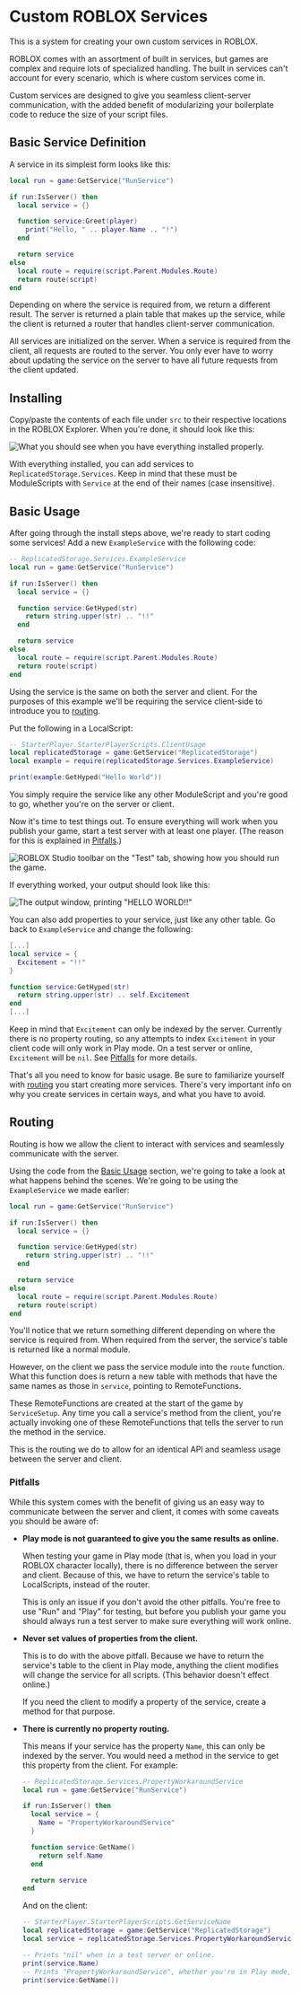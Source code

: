 # Custom ROBLOX Services

This is a system for creating your own custom services in ROBLOX.

ROBLOX comes with an assortment of built in services, but games are complex and require lots of specialized handling. The built in services can't account for every scenario, which is where custom services come in.

Custom services are designed to give you seamless client-server communication, with the added benefit of modularizing your boilerplate code to reduce the size of your script files.

## Basic Service Definition

A service in its simplest form looks like this:

```lua
local run = game:GetService("RunService")

if run:IsServer() then
  local service = {}

  function service:Greet(player)
    print("Hello, " .. player.Name .. "!")
  end

  return service
else
  local route = require(script.Parent.Modules.Route)
  return route(script)
end
```

Depending on where the service is required from, we return a different result. The server is returned a plain table that makes up the service, while the client is returned a router that handles client-server communication.

All services are initialized on the server. When a service is required from the client, all requests are routed to the server. You only ever have to worry about updating the service on the server to have all future requests from the client updated.

## Installing

Copy/paste the contents of each file under `src` to their respective locations in the ROBLOX Explorer. When you're done, it should look like this:

![What you should see when you have everything installed properly.](screenshots/installed.png)

With everything installed, you can add services to `ReplicatedStorage.Services`. Keep in mind that these must be ModuleScripts with `Service` at the end of their names (case insensitive).

## Basic Usage

After going through the install steps above, we're ready to start coding some services! Add a new `ExampleService` with the following code:

```lua
-- ReplicatedStorage.Services.ExampleService
local run = game:GetService("RunService")

if run:IsServer() then
  local service = {}

  function service:GetHyped(str)
    return string.upper(str) .. "!!"
  end

  return service
else
  local route = require(script.Parent.Modules.Route)
  return route(script)
end
```

Using the service is the same on both the server and client. For the purposes of this example we'll be requiring the service client-side to introduce you to [routing](#routing).

Put the following in a LocalScript:

```lua
-- StarterPlayer.StarterPlayerScripts.ClientUsage
local replicatedStorage = game:GetService("ReplicatedStorage")
local example = require(replicatedStorage.Services.ExampleService)

print(example:GetHyped("Hello World"))
```

You simply require the service like any other ModuleScript and you're good to go, whether you're on the server or client.

Now it's time to test things out. To ensure everything will work when you publish your game, start a test server with at least one player. (The reason for this is explained in [Pitfalls](#pitfalls).)

![ROBLOX Studio toolbar on the "Test" tab, showing how you should run the game.](screenshots/toolbar.png)

If everything worked, your output should look like this:

![The output window, printing "HELLO WORLD!!"](screenshots/output.png)

You can also add properties to your service, just like any other table. Go back to `ExampleService` and change the following:

```lua
[...]
local service = {
  Excitement = "!!"
}

function service:GetHyped(str)
  return string.upper(str) .. self.Excitement
end
[...]
```

<!-- TODO Remove when property routing is added -->
Keep in mind that `Excitement` can only be indexed by the server. Currently there is no property routing, so any attempts to index `Excitement` in your client code will only work in Play mode. On a test server or online, `Excitement` will be `nil`. See [Pitfalls](#pitfalls) for more details.

That's all you need to know for basic usage. Be sure to familiarize yourself with [routing](#routing) you start creating more services. There's very important info on why you create services in certain ways, and what you have to avoid.

## Routing

Routing is how we allow the client to interact with services and seamlessly communicate with the server.

Using the code from the [Basic Usage](#basic-usage) section, we're going to take a look at what happens behind the scenes. We're going to be using the `ExampleService` we made earlier:

```lua
local run = game:GetService("RunService")

if run:IsServer() then
  local service = {}

  function service:GetHyped(str)
    return string.upper(str) .. "!!"
  end

  return service
else
  local route = require(script.Parent.Modules.Route)
  return route(script)
end
```

You'll notice that we return something different depending on where the service is required from. When required from the server, the service's table is returned like a normal module.

However, on the client we pass the service module into the `route` function. What this function does is return a new table with methods that have the same names as those in `service`, pointing to RemoteFunctions.

These RemoteFunctions are created at the start of the game by `ServiceSetup`. Any time you call a service's method from the client, you're actually invoking one of these RemoteFunctions that tells the server to run the method in the service.

This is the routing we do to allow for an identical API and seamless usage between the server and client.

### Pitfalls

While this system comes with the benefit of giving us an easy way to communicate between the server and client, it comes with some caveats you should be aware of:

- **Play mode is not guaranteed to give you the same results as online.**

  When testing your game in Play mode (that is, when you load in your ROBLOX character locally), there is no difference between the server and client. Because of this, we have to return the service's table to LocalScripts, instead of the router.

  This is only an issue if you don't avoid the other pitfalls. You're free to use "Run" and "Play" for testing, but before you publish your game you should always run a test server to make sure everything will work online.

- **Never set values of properties from the client.**

  This is to do with the above pitfall. Because we have to return the service's table to the client in Play mode, anything the client modifies will change the service for all scripts. (This behavior doesn't effect online.)

  If you need the client to modify a property of the service, create a method for that purpose.

<!-- TODO Remove when property routing is added -->
- **There is currently no property routing.**

  This means if your service has the property `Name`, this can only be indexed by the server. You would need a method in the service to get this property from the client. For example:

  ```lua
  -- ReplicatedStorage.Services.PropertyWorkaroundService
  local run = game:GetService("RunService")

  if run:IsServer() then
    local service = {
      Name = "PropertyWorkaroundService"
    }

    function service:GetName()
      return self.Name
    end

    return service
  end
  ```

  And on the client:

  ```lua
  -- StarterPlayer.StarterPlayerScripts.GetServiceName
  local replicatedStorage = game:GetService("ReplicatedStorage")
  local service = replicatedStorage.Services.PropertyWorkaroundService

  -- Prints "nil" when in a test server or online.
  print(service.Name)
  -- Prints "PropertyWorkaroundService", whether you're in Play mode, a test server, or online.
  print(service:GetName())
  ```
